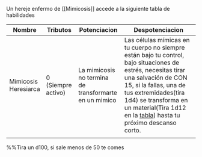 Un hereje enfermo de [[Mimicosis]] accede a la siguiente tabla de habilidades

| Nombre                   | Tributos              | Potenciacion                                             | Despotenciacion                                                                                                                                                                                                                                                                                      |
| ------------------------ | --------------------- | -------------------------------------------------------- | ---------------------------------------------------------------------------------------------------------------------------------------------------------------------------------------------------------------------------------------------------------------------------------------------------- |
| Mimicosis <br>Heresiarca | 0<br>(Siempre activo) | La mimicosis no termina<br>de transformarte en un mimico | Las células mímicas en tu cuerpo no siempre están bajo tu control, bajo situaciones de estrés, necesitas tirar una salvación de CON 15, si la fallas, una de tus extremidades(tira 1d4) se transforma en un material(Tira 1d12 en la [tabla](Materiales%20Mimicos)) hasta tu próximo descanso corto. |
|                          |                       |                                                          |                                                                                                                                                                                                                                                                                                      |

%%Tira un d100, si sale menos de 50 te comes 